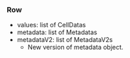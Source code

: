 ### Row
- values: list of CellDatas
- metadata: list of Metadatas
- metadataV2: list of MetadataV2s
  - New version of metadata object.
